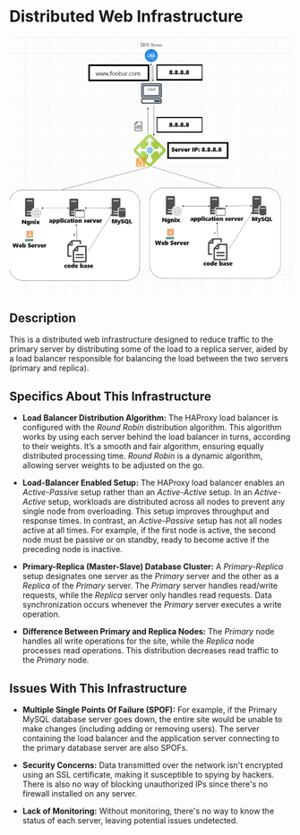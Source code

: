 # Distributed Web Infrastructure

![Image of a distributed web infrastructure](1-distributed_web_infrastructure.PNG)

## Description

This is a distributed web infrastructure designed to reduce traffic to the primary server by distributing some of the load to a replica server, aided by a load balancer responsible for balancing the load between the two servers (primary and replica).

## Specifics About This Infrastructure

+ **Load Balancer Distribution Algorithm:** The HAProxy load balancer is configured with the *Round Robin* distribution algorithm. This algorithm works by using each server behind the load balancer in turns, according to their weights. It’s a smooth and fair algorithm, ensuring equally distributed processing time. *Round Robin* is a dynamic algorithm, allowing server weights to be adjusted on the go.

+ **Load-Balancer Enabled Setup:** The HAProxy load balancer enables an *Active-Passive* setup rather than an *Active-Active* setup. In an *Active-Active* setup, workloads are distributed across all nodes to prevent any single node from overloading. This setup improves throughput and response times. In contrast, an *Active-Passive* setup has not all nodes active at all times. For example, if the first node is active, the second node must be passive or on standby, ready to become active if the preceding node is inactive.

+ **Primary-Replica (Master-Slave) Database Cluster:** A *Primary-Replica* setup designates one server as the *Primary* server and the other as a *Replica* of the *Primary* server. The *Primary* server handles read/write requests, while the *Replica* server only handles read requests. Data synchronization occurs whenever the *Primary* server executes a write operation.

+ **Difference Between Primary and Replica Nodes:** The *Primary* node handles all write operations for the site, while the *Replica* node processes read operations. This distribution decreases read traffic to the *Primary* node.

## Issues With This Infrastructure

+ **Multiple Single Points Of Failure (SPOF):** For example, if the Primary MySQL database server goes down, the entire site would be unable to make changes (including adding or removing users). The server containing the load balancer and the application server connecting to the primary database server are also SPOFs.

+ **Security Concerns:** Data transmitted over the network isn't encrypted using an SSL certificate, making it susceptible to spying by hackers. There is also no way of blocking unauthorized IPs since there's no firewall installed on any server.

+ **Lack of Monitoring:** Without monitoring, there's no way to know the status of each server, leaving potential issues undetected.
